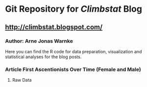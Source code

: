 # Git Repository for *Climbstat* Blog 
## http://climbstat.blogspot.com/
### Author: Arne Jonas Warnke

Here you can find the R code for data preparation, visualization and statistical analyses for the blog posts. 

### Article **First Ascentionists Over Time (Female and Male)**

1. Raw Data 


 
